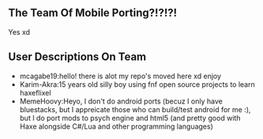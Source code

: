 ## The Team Of Mobile Porting?!?!?!
Yes xd

## User Descriptions On Team
* mcagabe19:hello! there is alot my repo's moved here xd enjoy
* Karim-Akra:15 years old silly boy using fnf open source projects to learn haxeflixel
* MemeHoovy:Heyo, I don't do android ports (becuz I only have bluestacks, but I appreicate those who can build/test android for me :), but I do port mods to psych engine and html5 (and pretty good with Haxe alongside C#/Lua and other programming languages)
